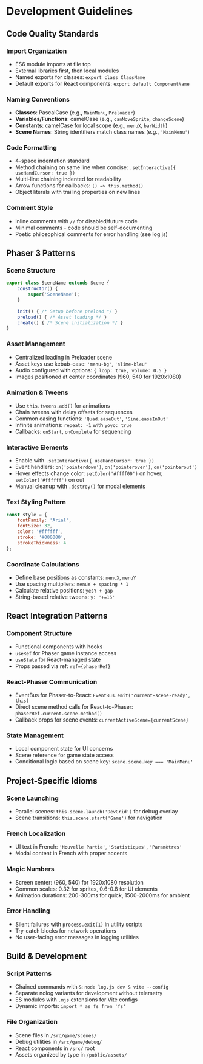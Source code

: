 # Development Guidelines

## Code Quality Standards

### Import Organization
- ES6 module imports at file top
- External libraries first, then local modules
- Named exports for classes: `export class ClassName`
- Default exports for React components: `export default ComponentName`

### Naming Conventions
- **Classes**: PascalCase (e.g., `MainMenu`, `Preloader`)
- **Variables/Functions**: camelCase (e.g., `canMoveSprite`, `changeScene`)
- **Constants**: camelCase for local scope (e.g., `menuX`, `barWidth`)
- **Scene Names**: String identifiers match class names (e.g., `'MainMenu'`)

### Code Formatting
- 4-space indentation standard
- Method chaining on same line when concise: `.setInteractive({ useHandCursor: true })`
- Multi-line chaining indented for readability
- Arrow functions for callbacks: `() => this.method()`
- Object literals with trailing properties on new lines

### Comment Style
- Inline comments with `//` for disabled/future code
- Minimal comments - code should be self-documenting
- Poetic philosophical comments for error handling (see log.js)

## Phaser 3 Patterns

### Scene Structure
```javascript
export class SceneName extends Scene {
    constructor() {
        super('SceneName');
    }
    
    init() { /* Setup before preload */ }
    preload() { /* Asset loading */ }
    create() { /* Scene initialization */ }
}
```

### Asset Management
- Centralized loading in Preloader scene
- Asset keys use kebab-case: `'menu-bg'`, `'slime-bleu'`
- Audio configured with options: `{ loop: true, volume: 0.5 }`
- Images positioned at center coordinates (960, 540 for 1920x1080)

### Animation & Tweens
- Use `this.tweens.add()` for animations
- Chain tweens with delay offsets for sequences
- Common easing functions: `'Quad.easeOut'`, `'Sine.easeInOut'`
- Infinite animations: `repeat: -1` with `yoyo: true`
- Callbacks: `onStart`, `onComplete` for sequencing

### Interactive Elements
- Enable with `.setInteractive({ useHandCursor: true })`
- Event handlers: `on('pointerdown')`, `on('pointerover')`, `on('pointerout')`
- Hover effects change color: `setColor('#ffff00')` on hover, `setColor('#ffffff')` on out
- Manual cleanup with `.destroy()` for modal elements

### Text Styling Pattern
```javascript
const style = {
    fontFamily: 'Arial',
    fontSize: 32,
    color: '#ffffff',
    stroke: '#000000',
    strokeThickness: 4
};
```

### Coordinate Calculations
- Define base positions as constants: `menuX`, `menuY`
- Use spacing multipliers: `menuY + spacing * 1`
- Calculate relative positions: `yesY + gap`
- String-based relative tweens: `y: '+=15'`

## React Integration Patterns

### Component Structure
- Functional components with hooks
- `useRef` for Phaser game instance access
- `useState` for React-managed state
- Props passed via ref: `ref={phaserRef}`

### React-Phaser Communication
- EventBus for Phaser-to-React: `EventBus.emit('current-scene-ready', this)`
- Direct scene method calls for React-to-Phaser: `phaserRef.current.scene.method()`
- Callback props for scene events: `currentActiveScene={currentScene}`

### State Management
- Local component state for UI concerns
- Scene reference for game state access
- Conditional logic based on scene key: `scene.scene.key === 'MainMenu'`

## Project-Specific Idioms

### Scene Launching
- Parallel scenes: `this.scene.launch('DevGrid')` for debug overlay
- Scene transitions: `this.scene.start('Game')` for navigation

### French Localization
- UI text in French: `'Nouvelle Partie'`, `'Statistiques'`, `'Paramètres'`
- Modal content in French with proper accents

### Magic Numbers
- Screen center: (960, 540) for 1920x1080 resolution
- Common scales: 0.32 for sprites, 0.6-0.8 for UI elements
- Animation durations: 200-300ms for quick, 1500-2000ms for ambient

### Error Handling
- Silent failures with `process.exit(1)` in utility scripts
- Try-catch blocks for network operations
- No user-facing error messages in logging utilities

## Build & Development

### Script Patterns
- Chained commands with `&`: `node log.js dev & vite --config`
- Separate nolog variants for development without telemetry
- ES modules with `.mjs` extensions for Vite configs
- Dynamic imports: `import * as fs from 'fs'`

### File Organization
- Scene files in `/src/game/scenes/`
- Debug utilities in `/src/game/debug/`
- React components in `/src/` root
- Assets organized by type in `/public/assets/`
